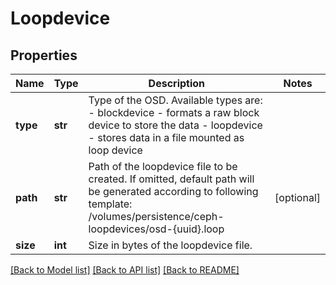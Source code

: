 # Loopdevice

## Properties
Name | Type | Description | Notes
------------ | ------------- | ------------- | -------------
**type** | **str** | Type of the OSD. Available types are: - blockdevice - formats a raw block device to store the data - loopdevice - stores data in a file mounted as loop device  | 
**path** | **str** | Path of the loopdevice file to be created. If omitted, default path will be generated according to following template: /volumes/persistence/ceph-loopdevices/osd-{uuid}.loop  | [optional] 
**size** | **int** | Size in bytes of the loopdevice file. | 

[[Back to Model list]](../README.md#documentation-for-models) [[Back to API list]](../README.md#documentation-for-api-endpoints) [[Back to README]](../README.md)

